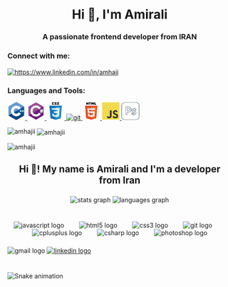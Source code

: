 <h1 align="center">Hi 👋, I'm Amirali</h1>
<h3 align="center">A passionate frontend developer from IRAN</h3>






<h3 align="left">Connect with me:</h3>
<p align="left">
<a href="https://linkedin.com/in/https://www.linkedin.com/in/amhaji" target="blank"><img align="center" src="https://raw.githubusercontent.com/rahuldkjain/github-profile-readme-generator/master/src/images/icons/Social/linked-in-alt.svg" alt="https://www.linkedin.com/in/amhaji" height="30" width="40" /></a>
</p>

<h3 align="left">Languages and Tools:</h3>
<p align="left"> <a href="https://www.w3schools.com/cpp/" target="_blank" rel="noreferrer"> <img src="https://raw.githubusercontent.com/devicons/devicon/master/icons/cplusplus/cplusplus-original.svg" alt="cplusplus" width="40" height="40"/> </a> <a href="https://www.w3schools.com/cs/" target="_blank" rel="noreferrer"> <img src="https://raw.githubusercontent.com/devicons/devicon/master/icons/csharp/csharp-original.svg" alt="csharp" width="40" height="40"/> </a> <a href="https://www.w3schools.com/css/" target="_blank" rel="noreferrer"> <img src="https://raw.githubusercontent.com/devicons/devicon/master/icons/css3/css3-original-wordmark.svg" alt="css3" width="40" height="40"/> </a> <a href="https://git-scm.com/" target="_blank" rel="noreferrer"> <img src="https://www.vectorlogo.zone/logos/git-scm/git-scm-icon.svg" alt="git" width="40" height="40"/> </a> <a href="https://www.w3.org/html/" target="_blank" rel="noreferrer"> <img src="https://raw.githubusercontent.com/devicons/devicon/master/icons/html5/html5-original-wordmark.svg" alt="html5" width="40" height="40"/> </a> <a href="https://developer.mozilla.org/en-US/docs/Web/JavaScript" target="_blank" rel="noreferrer"> <img src="https://raw.githubusercontent.com/devicons/devicon/master/icons/javascript/javascript-original.svg" alt="javascript" width="40" height="40"/> </a> <a href="https://www.photoshop.com/en" target="_blank" rel="noreferrer"> <img src="https://raw.githubusercontent.com/devicons/devicon/master/icons/photoshop/photoshop-line.svg" alt="photoshop" width="40" height="40"/> </a> </p>

<p><img align="left" src="https://github-readme-stats.vercel.app/api/top-langs?username=amhajii&show_icons=true&locale=en&layout=compact" alt="amhajii" /></p>

<p>&nbsp;<img align="center" src="https://github-readme-stats.vercel.app/api?username=amhajii&show_icons=true&locale=en" alt="amhajii" /></p>

<p><img align="center" src="https://github-readme-streak-stats.herokuapp.com/?user=amhajii&" alt="amhajii" /></p>


<h2 align="center">Hi 👋! My name is Amirali and I'm a developer from Iran</h2>

###

<div align="center">
  <img src="https://github-readme-stats.vercel.app/api?username=amhajii&hide_title=false&hide_rank=false&show_icons=true&include_all_commits=true&count_private=true&disable_animations=false&theme=dracula&locale=en&hide_border=false" height="150" alt="stats graph"  />
  <img src="https://github-readme-stats.vercel.app/api/top-langs?username=amhajii&locale=en&hide_title=false&layout=compact&card_width=320&langs_count=5&theme=dracula&hide_border=false" height="150" alt="languages graph"  />
</div>

###

<br clear="both">

<div align="center">
  <img src="https://cdn.jsdelivr.net/gh/devicons/devicon/icons/javascript/javascript-original.svg" height="44" alt="javascript logo"  />
  <img width="26" />
  <img src="https://cdn.jsdelivr.net/gh/devicons/devicon/icons/html5/html5-original.svg" height="44" alt="html5 logo"  />
  <img width="26" />
  <img src="https://cdn.jsdelivr.net/gh/devicons/devicon/icons/css3/css3-original.svg" height="44" alt="css3 logo"  />
  <img width="26" />
  <img src="https://cdn.jsdelivr.net/gh/devicons/devicon/icons/git/git-original.svg" height="44" alt="git logo"  />
  <img width="26" />
  <img src="https://cdn.jsdelivr.net/gh/devicons/devicon/icons/cplusplus/cplusplus-original.svg" height="44" alt="cplusplus logo"  />
  <img width="26" />
  <img src="https://cdn.jsdelivr.net/gh/devicons/devicon/icons/csharp/csharp-original.svg" height="44" alt="csharp logo"  />
  <img width="26" />
  <img src="https://cdn.jsdelivr.net/gh/devicons/devicon/icons/photoshop/photoshop-plain.svg" height="44" alt="photoshop logo"  />
</div>

###

<div align="left">
  <img src="https://img.shields.io/static/v1?message=Gmail&logo=gmail&label=&color=D14836&logoColor=white&labelColor=&style=for-the-badge" height="35" alt="gmail logo"  />
  <a href="ghgvhgv" target="_blank">
    <img src="https://img.shields.io/static/v1?message=LinkedIn&logo=linkedin&label=&color=0077B5&logoColor=white&labelColor=&style=for-the-badge" height="35" alt="linkedin logo"  />
  </a>
</div>

###

<br clear="both">

<img src="https://raw.githubusercontent.com/amhajii/amhajii/output/snake.svg" alt="Snake animation" />

###




